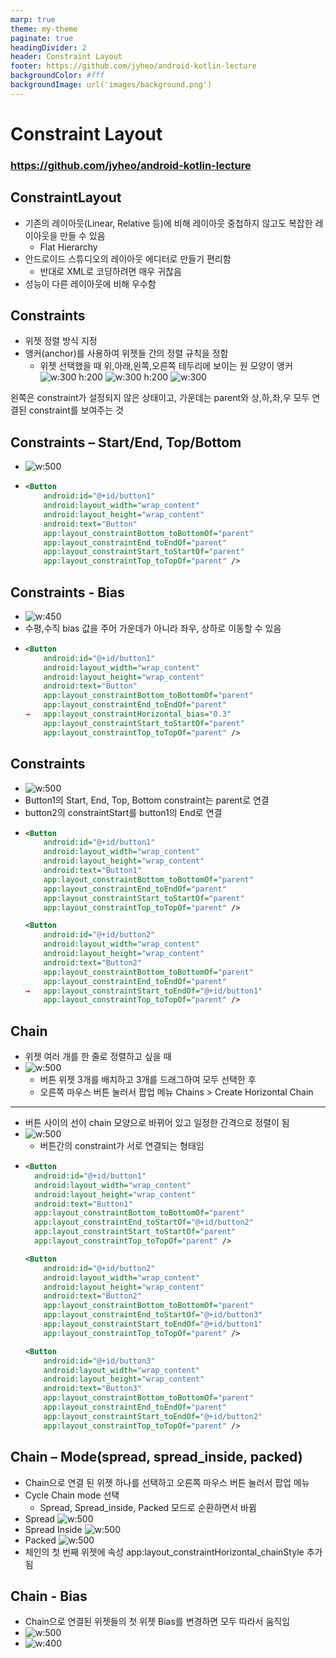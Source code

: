 ```yaml
---
marp: true
theme: my-theme
paginate: true
headingDivider: 2
header: Constraint Layout
footer: https://github.com/jyheo/android-kotlin-lecture
backgroundColor: #fff
backgroundImage: url('images/background.png')
---
```


# Constraint Layout
<!-- _class: lead -->
### https://github.com/jyheo/android-kotlin-lecture


## ConstraintLayout
- 기존의 레이아웃(Linear, Relative 등)에 비해 레이아웃 중첩하지 않고도 복잡한 레이아웃을 만들 수 있음
  - Flat Hierarchy
- 안드로이드 스튜디오의 레이아웃 에디터로 만들기 편리함
  - 반대로 XML로 코딩하려면 매우 귀찮음
- 성능이 다른 레이아웃에 비해 우수함


## Constraints
- 위젯 정렬 방식 지정
- 앵커(anchor)를 사용하여 위젯들 간의 정렬 규칙을 정함
  - 위젯 선택했을 때 위,아래,왼쪽,오른쪽 테두리에 보이는 원 모양이 앵커    
  ![w:300 h:200](images/clayout/anchor.png) ![w:300 h:200](images/clayout/anchor2.png) ![w:300](images/clayout/constraints.png)

왼쪽은 constraint가 설정되지 않은 상태이고, 가운데는 parent와 상,하,좌,우 모두 연결된 constraint를 보여주는 것


## Constraints – Start/End, Top/Bottom
<!-- _class: double nodots noborder -->
- ![w:500](images/clayout/anchor3.png)
-
  ```xml
  <Button
      android:id="@+id/button1"
      android:layout_width="wrap_content"
      android:layout_height="wrap_content"
      android:text="Button"
      app:layout_constraintBottom_toBottomOf="parent"
      app:layout_constraintEnd_toEndOf="parent"
      app:layout_constraintStart_toStartOf="parent"
      app:layout_constraintTop_toTopOf="parent" />
  ```


## Constraints - Bias
<!-- _class: double nodots -->
- ![w:450](images/clayout/bias.png)
- 수평,수직 bias 값을 주어 가운데가 아니라 좌우, 상하로 이동할 수 있음
-
  ```xml
  <Button
      android:id="@+id/button1"
      android:layout_width="wrap_content"
      android:layout_height="wrap_content"
      android:text="Button"
      app:layout_constraintBottom_toBottomOf="parent"
      app:layout_constraintEnd_toEndOf="parent"
  →   app:layout_constraintHorizontal_bias="0.3"
      app:layout_constraintStart_toStartOf="parent"
      app:layout_constraintTop_toTopOf="parent" />
  ```

## Constraints
<!-- _class: double nodots -->
- ![w:500](images/clayout/constraints-relative.png)
- Button1의 Start, End, Top, Bottom constraint는 parent로 연결
- button2의 constraintStart를 button1의 End로 연결
-
  ```xml
  <Button
      android:id="@+id/button1"
      android:layout_width="wrap_content"
      android:layout_height="wrap_content"
      android:text="Button1"
      app:layout_constraintBottom_toBottomOf="parent"
      app:layout_constraintEnd_toEndOf="parent"
      app:layout_constraintStart_toStartOf="parent"
      app:layout_constraintTop_toTopOf="parent" />

  <Button
      android:id="@+id/button2"
      android:layout_width="wrap_content"
      android:layout_height="wrap_content"
      android:text="Button2"
      app:layout_constraintBottom_toBottomOf="parent"
      app:layout_constraintEnd_toEndOf="parent"
  →   app:layout_constraintStart_toEndOf="@+id/button1"
      app:layout_constraintTop_toTopOf="parent" />
  ```

## Chain
- 위젯 여러 개를 한 줄로 정렬하고 싶을 때
- ![w:500](images/clayout/chain.png)
  - 버튼 위젯 3개를 배치하고 3개를 드래그하여 모두 선택한 후 
  - 오른쪽 마우스 버튼 눌러서 팝업 메뉴 Chains > Create Horizontal Chain

---
<!-- _class: double nodots -->
- 버튼 사이의 선이 chain 모양으로 바뀌어 있고 일정한 간격으로 정렬이 됨
- ![w:500](images/clayout/chain2.png)
  - 버튼간의 constraint가 서로 연결되는 형태임
-
  ```xml
  <Button
    android:id="@+id/button1"
    android:layout_width="wrap_content"
    android:layout_height="wrap_content"
    android:text="Button1"
    app:layout_constraintBottom_toBottomOf="parent"
    app:layout_constraintEnd_toStartOf="@+id/button2"
    app:layout_constraintStart_toStartOf="parent"
    app:layout_constraintTop_toTopOf="parent" />

  <Button
      android:id="@+id/button2"
      android:layout_width="wrap_content"
      android:layout_height="wrap_content"
      android:text="Button2"
      app:layout_constraintBottom_toBottomOf="parent"
      app:layout_constraintEnd_toStartOf="@+id/button3"
      app:layout_constraintStart_toEndOf="@+id/button1"
      app:layout_constraintTop_toTopOf="parent" />

  <Button
      android:id="@+id/button3"
      android:layout_width="wrap_content"
      android:layout_height="wrap_content"
      android:text="Button3"
      app:layout_constraintBottom_toBottomOf="parent"
      app:layout_constraintEnd_toEndOf="parent"
      app:layout_constraintStart_toEndOf="@+id/button2"
      app:layout_constraintTop_toTopOf="parent" />
  ```

## Chain – Mode(spread, spread_inside, packed)
<!-- _class: double -->
- Chain으로 연결 된 위젯 하나를 선택하고 오른쪽 마우스 버튼 눌러서 팝업 메뉴
- Cycle Chain mode 선택
  - Spread, Spread_inside, Packed 모드로 순환하면서 바뀜
- Spread ![w:500](images/clayout/chain-spread.png) 
- Spread Inside ![w:500](images/clayout/chain-inside.png) 
- Packed ![w:500](images/clayout/chain-packed.png)
- 체인의 첫 번째 위젯에 속성 app:layout_constraintHorizontal_chainStyle 추가됨


## Chain - Bias
<!-- _class: double -->
- Chain으로 연결된 위젯들의 첫 위젯 Bias를 변경하면 모두 따라서 움직임
- ![w:500](images/clayout/chain-bias.png) 
- ![w:400](images/clayout/chain-bias-prop.png) 